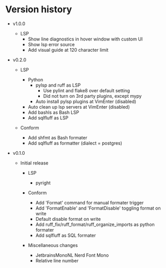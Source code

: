 # Version history

- v1.0.0

  - LSP
    - Show line diagnostics in hover window with custom UI
    - Show lsp error source
    - Add visual guide at 120 character limit

- v0.2.0

  - LSP

    - Python
      - pylsp and ruff as LSP
        - Use pylint and flake8 over default setting
        - Did not turn on 3rd party plugins, except mypy
      - Auto install pylsp plugins at VimEnter (disabled)
    - Auto clean up lsp servers at VimEnter (disabled)
    - Add bashls as Bash LSP
    - Add sqlfluff as LSP

  - Conform

    - Add shfmt as Bash formater
    - Add sqlfluff as formatter (dialect = postgres)

- v0.1.0

  - Initial release

    - LSP

      - pyright

    - Conform

      - Add 'Format' command for manual formater trigger
      - Add 'FormatEnable' and 'FormatDisable' toggling format on write
      - Default disable format on write
      - Add ruff_fix/ruff_format/ruff_organize_imports as python formater
      - Add sqlfluff as SQL formater

    - Miscellaneous changes
      - JetbrainsMonoNL Nerd Font Mono
      - Relative line number

